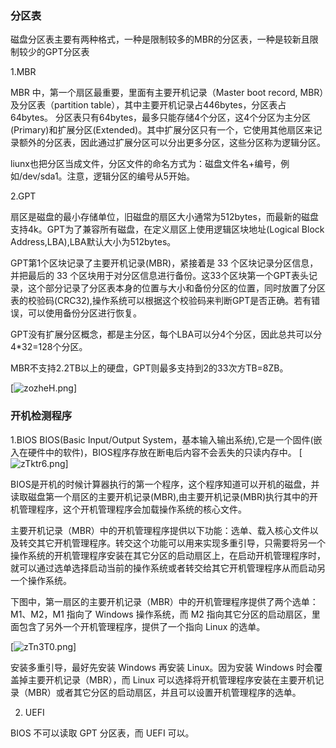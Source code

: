 ### 分区表

磁盘分区表主要有两种格式，一种是限制较多的MBR的分区表，一种是较新且限制较少的GPT分区表

1.MBR

MBR 中，第一个扇区最重要，里面有主要开机记录（Master boot record, MBR）及分区表（partition table），其中主要开机记录占446bytes，分区表占64bytes。
分区表只有64bytes，最多只能存储4个分区，这4个分区为主分区(Primary)和扩展分区(Extended)。其中扩展分区只有一个，它使用其他扇区来记录额外的分区表，因此通过扩展分区可以分出更多分区，这些分区称为逻辑分区。

liunx也把分区当成文件，分区文件的命名方式为：磁盘文件名+编号，例如/dev/sda1。注意，逻辑分区的编号从5开始。

2.GPT

扇区是磁盘的最小存储单位，旧磁盘的扇区大小通常为512bytes，而最新的磁盘支持4k。GPT为了兼容所有磁盘，在定义扇区上使用逻辑区块地址(Logical Block Address,LBA),LBA默认大小为512bytes。

GPT第1个区块记录了主要开机记录(MBR)，紧接着是 33 个区块记录分区信息，并把最后的 33 个区块用于对分区信息进行备份。这33个区块第一个GPT表头记录，这个部分记录了分区表本身的位置与大小和备份分区的位置，同时放置了分区表的校验码(CRC32),操作系统可以根据这个校验码来判断GPT是否正确。若有错误，可以使用备份分区进行恢复。

GPT没有扩展分区概念，都是主分区，每个LBA可以分4个分区，因此总共可以分4*32=128个分区。

MBR不支持2.2TB以上的硬盘，GPT则最多支持到2的33次方TB=8ZB。

[![zozheH.png](https://s1.ax1x.com/2022/12/15/zozheH.png)]

### 开机检测程序

1.BIOS
BIOS(Basic Input/Output System，基本输入输出系统),它是一个固件(嵌入在硬件中的软件)，BIOS程序存放在断电后内容不会丢失的只读内存中。
[![zTktr6.png](https://s1.ax1x.com/2022/12/15/zTktr6.png)]

BIOS是开机的时候计算器执行的第一个程序，这个程序知道可以开机的磁盘，并读取磁盘第一个扇区的主要开机记录(MBR),由主要开机记录(MBR)执行其中的开机管理程序，这个开机管理程序会加载操作系统的核心文件。

主要开机记录（MBR）中的开机管理程序提供以下功能：选单、载入核心文件以及转交其它开机管理程序。转交这个功能可以用来实现多重引导，只需要将另一个操作系统的开机管理程序安装在其它分区的启动扇区上，在启动开机管理程序时，就可以通过选单选择启动当前的操作系统或者转交给其它开机管理程序从而启动另一个操作系统。

下图中，第一扇区的主要开机记录（MBR）中的开机管理程序提供了两个选单：M1、M2，M1 指向了 Windows 操作系统，而 M2 指向其它分区的启动扇区，里面包含了另外一个开机管理程序，提供了一个指向 Linux 的选单。

[![zTn3T0.png](https://s1.ax1x.com/2022/12/15/zTn3T0.png)]

安装多重引导，最好先安装 Windows 再安装 Linux。因为安装 Windows 时会覆盖掉主要开机记录（MBR），而 Linux 可以选择将开机管理程序安装在主要开机记录（MBR）或者其它分区的启动扇区，并且可以设置开机管理程序的选单。

2. UEFI


BIOS 不可以读取 GPT 分区表，而 UEFI 可以。


